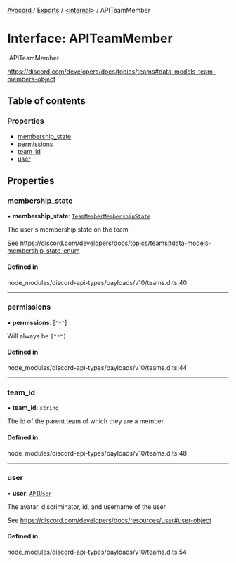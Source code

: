 [Avocord](../README.md) / [Exports](../modules.md) / [<internal\>](../modules/internal_.md) / APITeamMember

# Interface: APITeamMember

[<internal>](../modules/internal_.md).APITeamMember

https://discord.com/developers/docs/topics/teams#data-models-team-members-object

## Table of contents

### Properties

- [membership\_state](internal_.APITeamMember.md#membership_state)
- [permissions](internal_.APITeamMember.md#permissions)
- [team\_id](internal_.APITeamMember.md#team_id)
- [user](internal_.APITeamMember.md#user)

## Properties

### membership\_state

• **membership\_state**: [`TeamMemberMembershipState`](../enums/internal_.TeamMemberMembershipState.md)

The user's membership state on the team

See https://discord.com/developers/docs/topics/teams#data-models-membership-state-enum

#### Defined in

node_modules/discord-api-types/payloads/v10/teams.d.ts:40

___

### permissions

• **permissions**: [``"*"``]

Will always be `["*"]`

#### Defined in

node_modules/discord-api-types/payloads/v10/teams.d.ts:44

___

### team\_id

• **team\_id**: `string`

The id of the parent team of which they are a member

#### Defined in

node_modules/discord-api-types/payloads/v10/teams.d.ts:48

___

### user

• **user**: [`APIUser`](internal_.APIUser.md)

The avatar, discriminator, id, and username of the user

See https://discord.com/developers/docs/resources/user#user-object

#### Defined in

node_modules/discord-api-types/payloads/v10/teams.d.ts:54
